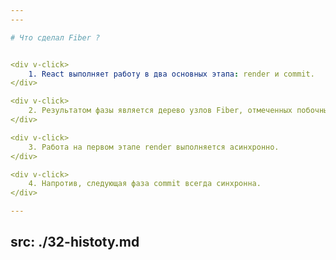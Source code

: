 ```yaml
---
---

# Что сделал Fiber ?


<div v-click>
    1. React выполняет работу в два основных этапа: render и commit.
</div>

<div v-click>
    2. Результатом фазы является дерево узлов Fiber, отмеченных побочными эффектами.
</div>

<div v-click>
    3. Работа на первом этапе render выполняется асинхронно.
</div>

<div v-click>
    4. Напротив, следующая фаза commit всегда синхронна.
</div>

---
```

src: ./32-histoty.md
---
